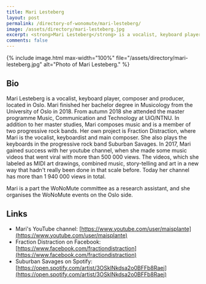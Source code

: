 ```yaml
---
title: Mari Lesteberg
layout: post
permalink: /directory-of-wonomute/mari-lesteberg/
image: /assets/directory/mari-lesteberg.jpg
excerpt: <strong>Mari Lesteberg</strong> is a vocalist, keyboard player, composer and producer, located in Oslo. Mari finished her bachelor degree in Musicology from the University of Oslo in 2018. From autumn 2018 she attended the master programme Music, Communication and Technology at UiO/NTNU. In addition to her master studies, Mari composes music and is a member of two progressive rock bands.
comments: false
---
```


<div class="directory-post">
{% include image.html
max-width="100%" file="/assets/directory/mari-lesteberg.jpg" alt="Photo of Mari Lesteberg." %}
</div>

## Bio

Mari Lesteberg is a vocalist, keyboard player, composer and producer, located in Oslo. Mari finished her bachelor degree in Musicology from the University of Oslo in 2018. From autumn 2018 she attended the master programme Music, Communication and Technology at UiO/NTNU. In addition to her master studies, Mari composes music and is a member of two progressive rock bands. Her own project is Fraction Distraction, where Mari is the vocalist, keyboardist and main composer. She also plays the keyboards in the progressive rock band Suburban Savages. In 2017, Mari gained success with her youtube channel, when she made some music videos that went viral with more than 500 000 views. The videos, which she labeled as MIDI art drawings, combined music, story-telling and art in a new way that hadn't really been done in that scale before. Today her channel has more than 1 940 000 views in total.

Mari is a part the WoNoMute committee as a research assistant, and she organises the WoNoMute events on the Oslo side.


## Links

* Mari's YouTube channel: [https://www.youtube.com/user/maisplante](https://www.youtube.com/user/maisplante)
* Fraction Distraction on Facebook: [https://www.facebook.com/fractiondistraction](https://www.facebook.com/fractiondistraction)
* Suburban Savages on Spotify: [https://open.spotify.com/artist/3OSklNkdsa2o0BFFb8Raej](https://open.spotify.com/artist/3OSklNkdsa2o0BFFb8Raej)

